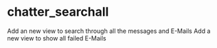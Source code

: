 chatter_searchall
=================

Add an new view to search through all the messages and E-Mails
Add a new view to show all failed E-Mails
